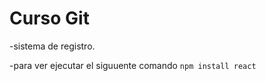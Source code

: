 <h1>Curso Git</h1>

-sistema de registro.

-para ver ejecutar el siguuente comando
```npm install react```
